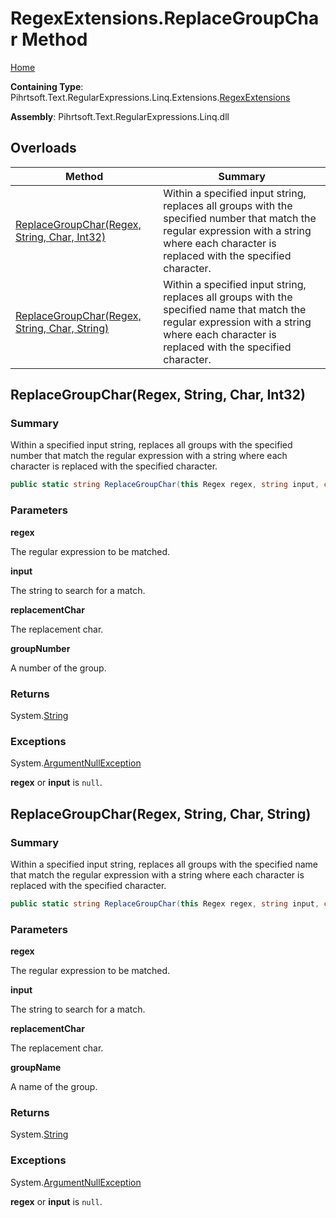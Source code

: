 # RegexExtensions\.ReplaceGroupChar Method

[Home](../../../../../../../README.md)

**Containing Type**: Pihrtsoft\.Text\.RegularExpressions\.Linq\.Extensions\.[RegexExtensions](../README.md)

**Assembly**: Pihrtsoft\.Text\.RegularExpressions\.Linq\.dll

## Overloads

| Method | Summary |
| ------ | ------- |
| [ReplaceGroupChar(Regex, String, Char, Int32)](#Pihrtsoft_Text_RegularExpressions_Linq_Extensions_RegexExtensions_ReplaceGroupChar_System_Text_RegularExpressions_Regex_System_String_System_Char_System_Int32_) | Within a specified input string, replaces all groups with the specified number that match the regular expression with a string where each character is replaced with the specified character\. |
| [ReplaceGroupChar(Regex, String, Char, String)](#Pihrtsoft_Text_RegularExpressions_Linq_Extensions_RegexExtensions_ReplaceGroupChar_System_Text_RegularExpressions_Regex_System_String_System_Char_System_String_) | Within a specified input string, replaces all groups with the specified name that match the regular expression with a string where each character is replaced with the specified character\. |

## ReplaceGroupChar\(Regex, String, Char, Int32\) <a name="Pihrtsoft_Text_RegularExpressions_Linq_Extensions_RegexExtensions_ReplaceGroupChar_System_Text_RegularExpressions_Regex_System_String_System_Char_System_Int32_"></a>

### Summary

Within a specified input string, replaces all groups with the specified number that match the regular expression with a string where each character is replaced with the specified character\.

```csharp
public static string ReplaceGroupChar(this Regex regex, string input, char replacementChar, int groupNumber)
```

### Parameters

**regex**

The regular expression to be matched\.

**input**

The string to search for a match\.

**replacementChar**

The replacement char\.

**groupNumber**

A number of the group\.

### Returns

System\.[String](https://docs.microsoft.com/en-us/dotnet/api/system.string)

### Exceptions

System\.[ArgumentNullException](https://docs.microsoft.com/en-us/dotnet/api/system.argumentnullexception)

**regex** or **input** is `null`\.

## ReplaceGroupChar\(Regex, String, Char, String\) <a name="Pihrtsoft_Text_RegularExpressions_Linq_Extensions_RegexExtensions_ReplaceGroupChar_System_Text_RegularExpressions_Regex_System_String_System_Char_System_String_"></a>

### Summary

Within a specified input string, replaces all groups with the specified name that match the regular expression with a string where each character is replaced with the specified character\.

```csharp
public static string ReplaceGroupChar(this Regex regex, string input, char replacementChar, string groupName)
```

### Parameters

**regex**

The regular expression to be matched\.

**input**

The string to search for a match\.

**replacementChar**

The replacement char\.

**groupName**

A name of the group\.

### Returns

System\.[String](https://docs.microsoft.com/en-us/dotnet/api/system.string)

### Exceptions

System\.[ArgumentNullException](https://docs.microsoft.com/en-us/dotnet/api/system.argumentnullexception)

**regex** or **input** is `null`\.

